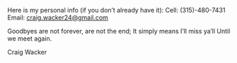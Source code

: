 Here is my personal info (if you don’t already have it):
Cell:        (315)-480-7431
Email:    craig.wacker24@gmail.com

Goodbyes 
are not forever,
are not the end;
It simply means
I’ll miss ya’ll
Until we meet again.

Craig Wacker
